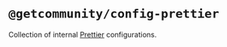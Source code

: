 # `@getcommunity/config-prettier`

Collection of internal [Prettier](https://prettier.io/) configurations.
